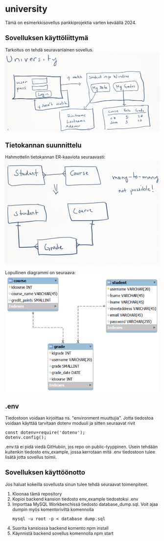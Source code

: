 # university

Tämä on esimerkkisovellus pankkiprojektia varten keväällä 2024.

## Sovelluksen käyttöliittymä

Tarkoitus on tehdä seuravanlainen sovellus.
<img src="frontend_plan.png">

## Tietokannan suunnittelu

Hahmottelin tietokannan ER-kaaviota seuraavasti:
<img src="er_plan.png">

Lopullinen diagrammi on seuraava:
<img src="er_final.png">

## .env

Tiedostoon voidaan kirjoittaa ns. "environment muuttujia".
Jotta tiedostoa voidaan käyttää tarvitaan dotenv moduuli ja sitten seuraavat rivit
<pre>
const dotenv=require('dotenv');
dotenv.config();
</pre>

.env:tä ei pidä viedä GitHubiin, jos repo on public-tyyppinen.
Usein tehdään kuitenkin tiedosto env_example, jossa kerrotaan mitä .env tiedostoon tulee lisätä jotta sovellus toimii.

## Sovelluksen käyttöönotto

Jos haluat kokeilla sovellusta sinun tulee tehdä seuraavat toimenpiteet.

<ol>
<li>Kloonaa tämä repository</li>
<li>Kopioi backend kansion tiedosto env_example tiedostoksi .env</li>
<li>Importtaa MySQL Workbenchissä tiedosto database_dump.sql. Voit ajaa dumpin myös komentoriviltä komennolla
<pre>
mysql -u root -p < database_dump.sql
</pre>
</li>
<li>Suorita kansiossa backend komento npm install</li>
<li>Käynnistä backend sovellus komennolla npm start</li>
</ol>